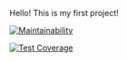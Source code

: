 Hello! This is my first project!

[![Maintainability](https://api.codeclimate.com/v1/badges/aaafaf3a9e4290a768a3/maintainability)](https://codeclimate.com/github/vitalytalyzin/frontend-project-lvl1/maintainability)

[![Test Coverage](https://api.codeclimate.com/v1/badges/a99a88d28ad37a79dbf6/test_coverage)](https://codeclimate.com/github/codeclimate/codeclimate/test_coverage)
